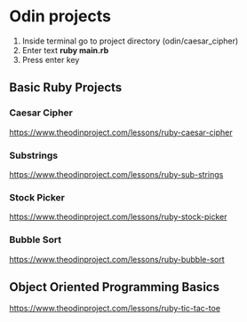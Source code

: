 # Odin projects

1. Inside terminal go to project directory (odin/caesar_cipher)
2. Enter text **ruby main.rb**
3. Press enter key

## Basic Ruby Projects
### Caesar Cipher
https://www.theodinproject.com/lessons/ruby-caesar-cipher
### Substrings
https://www.theodinproject.com/lessons/ruby-sub-strings
### Stock Picker
https://www.theodinproject.com/lessons/ruby-stock-picker
### Bubble Sort
https://www.theodinproject.com/lessons/ruby-bubble-sort

## Object Oriented Programming Basics
https://www.theodinproject.com/lessons/ruby-tic-tac-toe